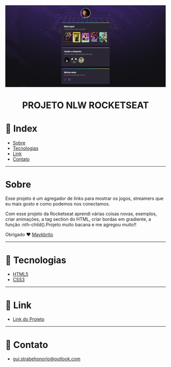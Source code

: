 <img align = "center" src="imgs/Project.png">

<h1 align = "center">PROJETO NLW ROCKETSEAT</h1>

# 📌 Index
   * [Sobre](#sobre)
   * [Tecnologias](#tecnologias)
   * [Link](#link)
   * [Contato](#contato)
    
---
#  Sobre

Esse projeto é um agregador de links para mostrar os jogos, streamers que eu mais gosto e como podemos nos conectamos.

Com esse projeto da Rocketseat aprendi várias coisas novas, exemplos, criar animações, a tag section do HTML, criar bordas em gradiente, a função :nth-child().Projeto muito bacana e me agregou muito!!

Obrigado ❤️ [Maykbrito](https://github.com/maykbrito)

---
# 🔨 Tecnologias

- [HTML5](https://developer.mozilla.org/pt-BR/docs/Web/HTML)
- [CSS3](https://developer.mozilla.org/pt-BR/docs/Web/CSS)

---
# 🔗 Link

- [Link do Projeto](https://nlw-iota.vercel.app/)

---
# 📧 Contato
- gui.strabehonorio@outlook.com
